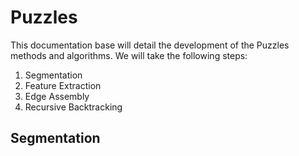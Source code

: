 # Puzzles

This documentation base will detail the development of the Puzzles methods and
algorithms. We will take the following steps:

 1. Segmentation
 2. Feature Extraction
 3. Edge Assembly
 4. Recursive Backtracking

## Segmentation
